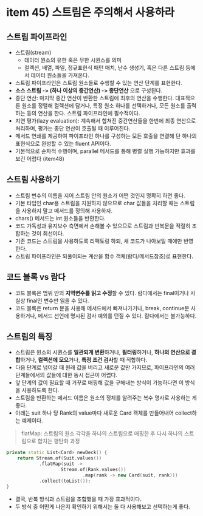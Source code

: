 # item 45) 스트림은 주의해서 사용하라

## 스트림 파이프라인

* 스트림(stream)
  * 데이터 원소의 유한 혹은 무한 시퀀스를 의미
  * 컬렉션, 배열, 파일, 정규표현식 패턴 매치, 난수 생성기, 혹은 다른 스트림 등에서 데이터 원소들을 가져온다.
* 스트림 파이프라인은 스트림 원소들로 수행할 수 있는 연산 단계를 표현한다.
* **소스 스트림 -> (하나 이상의 중간연산) -> 종단연산** 으로 구성된다.
* 종단 연산: 마지막 중간 연산이 반환한 스트림에 최후의 연산을 수행한다. 대표적으론 원소를 정렬해 컬렉션에 담거나, 특정 원소 하나를 선택하거나, 모든 원소를 출력하는 등의 연산을 한다. 스트림 파이프라인에 필수적이다.
* 지연 평가(lazy evaluation): 계속해서 합쳐진 중간연산들을 한번에 최종 연산으로 처리하며, 평가는 종단 연산이 호출될 때 이루어진다.
* 메서드 연쇄를 제공하여 파이프라인 하나를 구성하는 모든 호출을 연결해 단 하나의 표현식으로 완성할 수 있는 fluent API이다.
* 기본적으로 순차적 수행이며, parallel 메서드를 통해 병렬 실행 가능하지만 효과를 보긴 어렵다 (item48)

## 스트림 사용하기

* 스트림 변수의 이름을 지어 스트림 안의 원소가 어떤 것인지 명확히 하면 좋다.
* 기본 타입인 char용 스트림을 지원하지 않으므로 char 값들을 처리할 때는 스트림을 사용하지 말고 메서드를 정의해 사용하자.
* chars() 메서드는 int 원소들을 반환한다.
* 코드 가독성과 유지보수 측면에서 손해볼 수 있으므로 스트림과 반복문을 적절히 조합하는 것이 최선이다.
* 기존 코드는 스트림을 사용하도록 리팩토링 하되, 새 코드가 나아보일 때에만 반영한다.
* 스트림 파이프라인은 되풀이되는 계산을 함수 객체(람다/메서드참조)로 표현한다.

## 코드 블록 vs 람다

* 코드 블록은 범위 안의 **지역변수를 읽고 수정**할 수 있다. 람다에서는 final이거나 사실상 final인 변수만 읽을 수 있다.
* 코드 블록은 return 문을 사용해 메서드에서 빠져나가거나, break, continue문 사용하거나, 메서드 선언에 명시된 검사 예외를 던질 수 있다. 람다에서는 불가능하다.

## 스트림의 특징

* 스트림은 원소의 시퀀스를 **일관되게 변환**하거나, **필터링**하거나, **하나의 연산으로 결합**하거나, **컬렉션에 모으**거나, **특정 조건 검사**할 때 적합하다.
* 다음 단계로 넘어갈 때 원래 값을 버리고 새로운 값만 가지므로, 파이프라인의 여러 단계들에서의 값들에 대한 동시 접근이 어렵다.
* 앞 단계의 값이 필요할 때 거꾸로 매핑해 값을 구해내는 방식이 가능하다면 이 방식을 사용하도록 한다.
* 스트림을 반환하는 메서드 이름은 원소의 정체를 알려주는 복수 명사로 사용하는 게 좋다.
* 아래는 suit 하나 당 Rank의 value마다 새로운 Card 객체를 만들어내어 collect하는 예제이다.

> flatMap: 스트림의 원소 각각을 하나의 스트림으로 매핑한 후 다시 하나의 스트림으로 합치는 평탄화 과정

```cpp
private static List<Card> newDeck() {
    return Stream.of(Suit.values())
            .flatMap(suit ->
                    Stream.of(Rank.values())
                            .map(rank -> new Card(suit, rank)))
            .collect(toList());
}
```

* 결국, 반복 방식과 스트림을 조합했을 때 가장 효과적이다.
* 두 방식 중 어떤게 나은지 확인하기 위해서는 둘 다 사용해보고 선택하는게 좋다.
